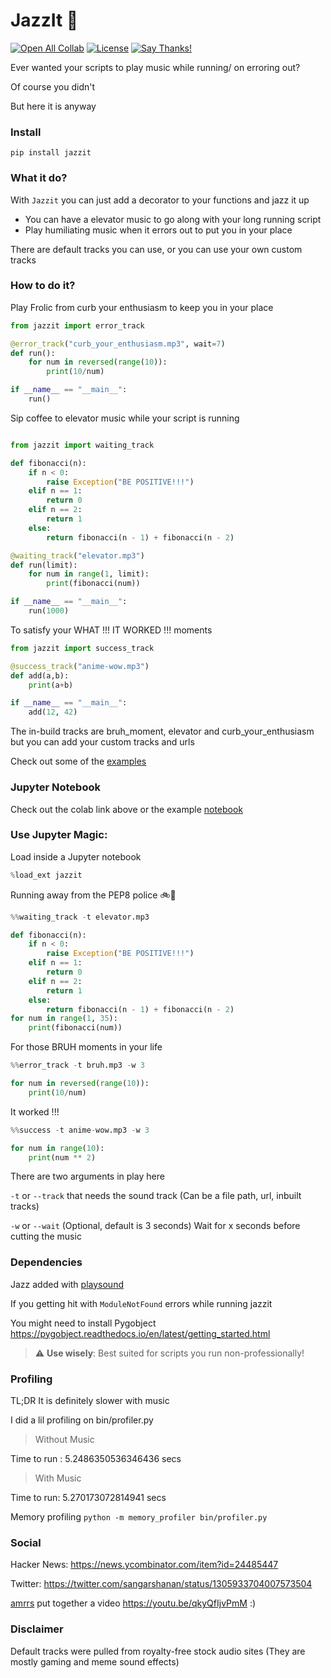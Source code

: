 # JazzIt 🎷

[![Open All Collab](https://colab.research.google.com/assets/colab-badge.svg)](https://colab.research.google.com/github/Sangarshanan/jazzit/blob/master/notebook.ipynb)
[![License](https://img.shields.io/pypi/l/jazzit.svg)](https://github.com/Sangarshanan/jazzit/blob/master/LICENSE)
[![Say Thanks!](https://img.shields.io/badge/Say%20Thanks-!-1EAEDB.svg)](https://saythanks.io/to/sangarshanan1998@gmail.com)

Ever wanted your scripts to play music while running/ on erroring out?

Of course you didn't

But here it is anyway


### Install

```
pip install jazzit
```

### What it do?

With `Jazzit` you can just add a decorator to your functions and jazz it up 

- You can have a elevator music to go along with your long running script
- Play humiliating music when it errors out to put you in your place

There are default tracks you can use, or you can use your own custom tracks

### How to do it?

Play Frolic from curb your enthusiasm to keep you in your place

```python
from jazzit import error_track

@error_track("curb_your_enthusiasm.mp3", wait=7)
def run():
    for num in reversed(range(10)):
        print(10/num)

if __name__ == "__main__":
    run()

```

Sip coffee to elevator music while your script is running

```python

from jazzit import waiting_track

def fibonacci(n):
    if n < 0:
        raise Exception("BE POSITIVE!!!")
    elif n == 1:
        return 0
    elif n == 2:
        return 1
    else:
        return fibonacci(n - 1) + fibonacci(n - 2)

@waiting_track("elevator.mp3")
def run(limit):
    for num in range(1, limit):
        print(fibonacci(num))

if __name__ == "__main__":
    run(1000)
``` 

To satisfy your WHAT !!! IT WORKED !!! moments


```python
from jazzit import success_track

@success_track("anime-wow.mp3")
def add(a,b):
    print(a+b)

if __name__ == "__main__":
    add(12, 42)
```

The in-build tracks are bruh_moment, elevator and curb_your_enthusiasm but you can add your custom tracks and urls

Check out some of the [examples](https://github.com/Sangarshanan/jazzit/tree/master/examples)


### Jupyter Notebook 

Check out the colab link above or the example [notebook](https://github.com/Sangarshanan/jazzit/blob/master/notebook.ipynb)

### Use Jupyter Magic:

Load inside a Jupyter notebook

``` python
%load_ext jazzit
```

Running away from the PEP8 police 🚲🚓

```python
%%waiting_track -t elevator.mp3

def fibonacci(n):
    if n < 0:
        raise Exception("BE POSITIVE!!!")
    elif n == 1:
        return 0
    elif n == 2:
        return 1
    else:
        return fibonacci(n - 1) + fibonacci(n - 2)
for num in range(1, 35):
    print(fibonacci(num))
```

For those BRUH moments in your life

```python
%%error_track -t bruh.mp3 -w 3

for num in reversed(range(10)):
    print(10/num)
```

It worked !!!

```python
%%success -t anime-wow.mp3 -w 3

for num in range(10):
    print(num ** 2)
```

There are two arguments in play here 

`-t` or `--track` that needs the sound track (Can be a file path, url, inbuilt tracks)

`-w` or `--wait` (Optional, default is 3 seconds) Wait for x seconds before cutting the music 


### Dependencies

Jazz added with [playsound](https://github.com/TaylorSMarks/playsound)

If you getting hit with `ModuleNotFound` errors while running jazzit

You might need to install Pygobject https://pygobject.readthedocs.io/en/latest/getting_started.html


> :warning: **Use wisely**:  Best suited for scripts you run non-professionally!


### Profiling

TL;DR It is definitely slower with music

I did a lil profiling on bin/profiler.py

> Without Music

Time to run : 5.2486350536346436 secs

> With Music

Time to run: 5.270173072814941 secs

Memory profiling `python -m memory_profiler bin/profiler.py`

### Social 

Hacker News: https://news.ycombinator.com/item?id=24485447

Twitter: https://twitter.com/sangarshanan/status/1305933704007573504

[amrrs](https://github.com/amrrs) put together a video https://youtu.be/qkyQfIjvPmM :)


### Disclaimer

Default tracks were pulled from royalty-free stock audio sites (They are mostly gaming and meme sound effects)

